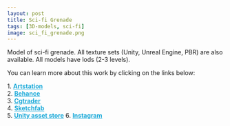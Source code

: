 ```yaml
---
layout: post 
title: Sci-fi Grenade
tags: [3D-models, sci-fi]
image: sci_fi_grenade.png
---
```

Model of sci-fi grenade.
All texture sets (Unity, Unreal Engine, PBR) are also available. 
All models have lods (2-3 levels).

<!--more-->

You can learn more about this work by clicking on the links below: <br/>

<div>
	1.
    <a href="https://www.artstation.com/artwork/8lln6q" target="_blank" style="font-weight: bold; color: #1CAAD9;">Artstation</a><br/>
	2.
	<a href="https://www.behance.net/gallery/71817331/Sci-Fi-Grenade" target="_blank" style="font-weight: bold; color: #1CAAD9;">Behance</a><br/>	
	3.
	<a href="https://www.cgtrader.com/3d-models/military/other/sci-fi-grenade-8bf88fef-9b42-4958-a976-9f06f9fd1721" target="_blank" style="font-weight: bold; color: #1CAAD9;">Cgtrader</a><br/>
	4.
	<a href="https://sketchfab.com/3d-models/sci-fi-grenade-6f7471bf9478451dbb6fad77b7f436e5" target="_blank" style="font-weight: bold; color: #1CAAD9;">Sketchfab</a><br/>	
	5.
	<a href="https://assetstore.unity.com/packages/3d/characters/humanoids/sci-fi-grenade-pbr-131746" target="_blank" style="font-weight: bold; color: #1CAAD9;">Unity asset store</a>
	6.
	<a href="https://www.instagram.com/p/CCarSkGB5-R/" target="_blank" style="font-weight: bold; color: #1CAAD9;">Instagram</a><br/>
</div>
